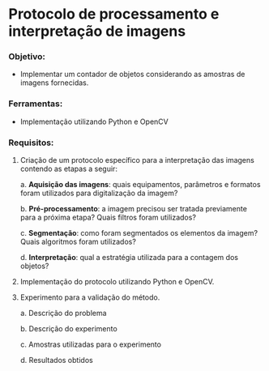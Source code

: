 # Protocolo de processamento e interpretação de imagens

### Objetivo: 
- Implementar um contador de objetos considerando as amostras de imagens fornecidas.
### Ferramentas: 
- Implementação utilizando Python e OpenCV

### Requisitos:
1. Criação de um protocolo específico para a interpretação das imagens contendo as etapas a seguir:
    
    a. __Aquisição das imagens__:  quais equipamentos, parâmetros e formatos foram utilizados para digitalização da imagem?
    
    b. __Pré-processamento__: a imagem precisou ser tratada previamente para a próxima etapa? Quais filtros foram utilizados? 
    
    c. __Segmentação__: como foram segmentados os elementos da imagem? Quais algoritmos foram utilizados?
    
    d. __Interpretação__: qual a estratégia utilizada para a contagem dos objetos?
2. Implementação do protocolo utilizando Python e OpenCV.
3. Experimento para a validação do método.
   
    a. Descrição do problema
   
    b. Descrição do experimento
   
    c. Amostras utilizadas para o experimento
   
    d. Resultados obtidos

<!-- 
    imagem -> brickImage_01.jpeg == 32 ->  FAIL 30
    imagem -> brickImage_02.jpeg == 28 -> FAIL

    imagem -> brickImage_03.jpeg == 36 -> OK

    imagem -> brickImage_04.jpeg == 38 -> FAIL
    
    imagem -> brickImage_05.jpeg == 38 -> OK
    imagem -> brickImage_06.jpeg == 45 -> OK
    imagem -> brickImage_07.jpeg == 28 -> OK
    imagem -> brickImage_08.jpeg == 36 -> OK
    imagem -> brickImage_09.png == 99 -> OK
    imagem -> brickImage_10.webp == 70 -> OK


    imagem -> paredeExternaUenpComSol.jpeg == 60 -> OK
    imagem -> paredeExternaUenp.jpeg == 65 -> OK
    imagem -> pisoSegundoAndarUenp.jpeg == 47 -> OK
 -->